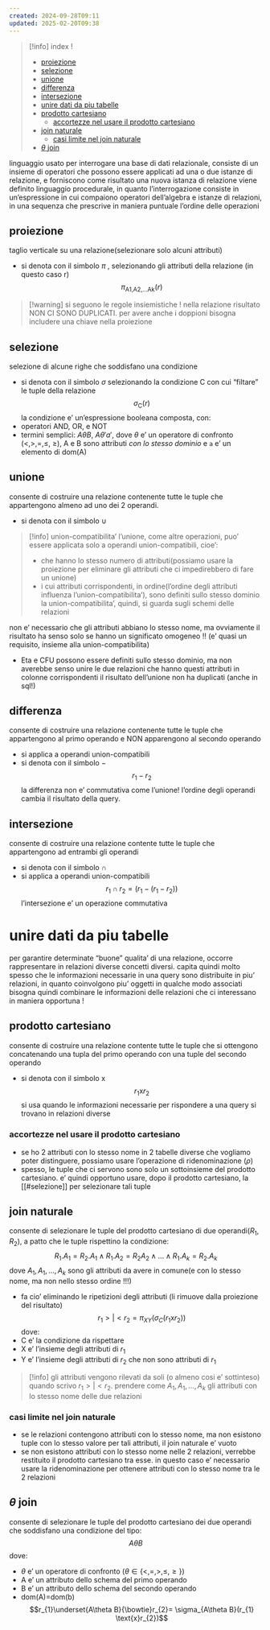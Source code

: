 ```yaml
---
created: 2024-09-28T09:11
updated: 2025-02-20T09:38
---
```

>[!info] index !
>- [proiezione](#proiezione)
>- [selezione](#selezione)
>- [unione](#unione)
>- [differenza](#differenza)
>- [intersezione](#intersezione)
>- [unire dati da piu tabelle](#unire%20dati%20da%20piu%20tabelle)
>- [prodotto cartesiano](#prodotto%20cartesiano)
>	- [accortezze nel usare il prodotto cartesiano](#accortezze%20nel%20usare%20il%20prodotto%20cartesiano)
>- [join naturale](#join%20naturale)
>	- [casi limite nel join naturale](#casi%20limite%20nel%20join%20naturale)
>- [$\theta$ join](#$%5Ctheta$%20join)

linguaggio usato per interrogare una base di dati relazionale, consiste di un insieme di operatori che possono essere applicati ad una o due istanze di relazione, e forniscono come risultato una nuova istanza di relazione
viene definito linguaggio procedurale, in quanto l’interrogazione consiste in un’espressione in cui compaiono operatori dell’algebra e istanze di relazioni, in una sequenza che prescrive in maniera puntuale l’ordine delle operazioni
## proiezione
taglio verticale su una relazione(selezionare solo alcuni attributi)
- si denota con il simbolo $\pi$
, selezionando gli attributi della relazione (in questo caso r)
$$\pi_{\text{A1,A2,...Ak}}(r)$$
>[!warning] si seguono le regole insiemistiche ! nella relazione risultato NON CI SONO DUPLICATI. per avere anche i doppioni bisogna includere una chiave nella proiezione
## selezione
selezione di alcune righe che soddisfano una condizione
- si denota con il simbolo $\sigma$
selezionando la condizione C con cui “filtare” le tuple della relazione
$$\sigma_{\text{C}}(r)$$
la condizione e’ un’espressione booleana composta, con:
- operatori AND, OR, e NOT
- termini semplici: $A\theta B$, $A\theta  'a'$, dove $\theta$ e’ un operatore di confronto (<,>,=,≤, ≥), A e B sono attributi _con lo stesso dominio_ e `a` e’ un elemento di dom(A)
## unione
consente di costruire una relazione contenente tutte le tuple che appartengono almeno ad uno dei 2 operandi.
- si denota con il simbolo $\cup$ 
>[!info] union-compatibilita’
>l’unione, come altre operazioni, puo’ essere applicata solo a operandi union-compatibili, cioe’:
>- che hanno lo stesso numero di attributi(possiamo usare la proiezione per eliminare gli attributi che ci impedirebbero di fare un unione)
>- i cui attributi corrispondenti, in ordine(l’ordine degli attributi influenza l’union-compatibilita’), sono definiti sullo stesso dominio
la union-compatibilita’, quindi, si guarda sugli schemi delle relazioni

non e’ necessario che gli attributi abbiano lo stesso nome, ma ovviamente il risultato ha senso solo se hanno un significato omogeneo !! (e’ quasi un requisito, insieme alla union-compatibilita)
- Eta e CFU possono essere definiti sullo stesso dominio, ma non averebbe senso unire le due relazioni che hanno questi attributi in colonne corrispondenti
il risultato dell’unione non ha duplicati (anche in sql!)
## differenza
consente di costruire una relazione contenente tutte le tuple che appartengono al primo operando e NON apparengono al secondo operando
- si applica a operandi union-compatibili
- si denota con il simbolo $-$  $$r_{1} - r_{2}$$
la differenza non e’ commutativa come l’unione! l’ordine degli operandi cambia il risultato della query.
## intersezione
consente di costruire una relazione contente tutte le tuple che appartengono ad entrambi gli operandi
- si denota con il simbolo $\cap$
- si applica a operandi union-compatibili
$$ r_{1}\cap r_{2}= (r_{1}-(r_{1}-r_{2}))$$
l’intersezione e’ un operazione commutativa

# unire dati da piu tabelle
per garantire determinate “buone” qualita’ di una relazione, occorre rappresentare in relazioni diverse concetti diversi.
capita quindi molto spesso che le informazioni necessarie in una query sono distribuite in piu’ relazioni, in quanto coinvolgono piu’ oggetti in qualche modo associati
bisogna quindi combinare le informazioni delle relazioni che ci interessano in maniera opportuna !
## prodotto cartesiano
consente di costruire una relazione contente tutte le tuple che si ottengono concatenando una tupla del primo operando con una tuple del secondo operando
- si denota con il simbolo $\text{x}$
$$ r_{1}\text{x}r_{2}$$
si usa quando le informazioni necessarie per rispondere a una query si trovano in relazioni diverse
### accortezze nel usare il prodotto cartesiano
- se ho 2 attributi con lo stesso nome in 2 tabelle diverse che vogliamo poter distinguere, possiamo usare l’operazione di ridenominazione ($\rho$)
- spesso, le tuple che ci servono sono solo un sottoinsieme del prodotto cartesiano. e’ quindi opportuno usare, dopo il prodotto cartesiano, la [[#selezione]] per selezionare tali tuple
## join naturale
consente di selezionare le tuple del prodotto cartesiano di due operandi($R_{1}, R_{2}$), a patto che le tuple rispettino la condizione: 
$$ R_{1}.A_{1}=R_{2}.A_{1} \land R_{1}.A_{2}=R_{2}A_{2}\land \dots \land R_{1}.A_{k}=R_{2}.A_{k}$$
	dove $A_{1},A_{1},\dots, A_{k}$ sono gli attributi da avere in comune(e con lo stesso nome, ma non nello stesso ordine !!!)
- fa cio’ eliminando le ripetizioni degli attributi (li rimuove dalla proiezione del risultato)
$$ r_{1}>|< r_{2} = \pi_{XY}(\sigma_{C}(r_{1} \text{x} r_{2}))$$
dove:
- C e’ la condizione da rispettare
- X e’ l’insieme degli attributi di $r_{1}$
- Y e’ l’insieme degli attributi di $r_{2}$ che non sono attributi di $r_{1}$
>[!info] gli attributi vengono rilevati da soli (o almeno cosi e’ sottinteso) quando scrivo $r_{1}>|<r_{2}$. prendere come $A_{1},A_{1},\dots, A_{k}$ gli attributi con lo stesso nome delle due relazioni
### casi limite nel join naturale
- se le relazioni contengono attributi con lo stesso nome, ma non esistono tuple con lo stesso valore per tali attributi, il join naturale e’ vuoto
- se non esistono attributi con lo stesso nome nelle 2 relazioni, verrebbe restituito il prodotto cartesiano tra esse. in questo caso e’ necessario usare la ridenominazione per ottenere attributi con lo stesso nome tra le 2 relazioni
## $\theta$ join
consente di selezionare le tuple del prodotto cartesiano dei due operandi che soddisfano una condizione del tipo: 
$$ A\theta B$$
dove:
- $\theta$ e’ un operatore di confronto $(\theta\in\{<,=,>,\leq,\geq\})$
- A e’ un attributo dello schema del primo operando
- B e’ un attributo dello schema del secondo operando
- dom(A)=dom(b)
$$r_{1}\underset{A\theta B}{\bowtie}r_{2}= \sigma_{A\theta B}(r_{1} \text{x}r_{2})$$